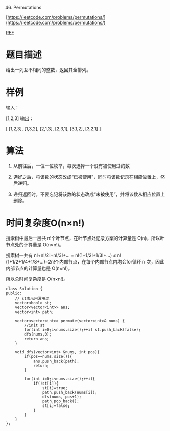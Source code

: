 46. Permutations

[https://leetcode.com/problems/permutations/](https://leetcode.com/problems/permutations/)

[REF](https://www.acwing.com/solution/content/124/)

# 题目描述
给出一列互不相同的整数，返回其全排列。

# 样例

输入：

[1,2,3]
输出：

[
  [1,2,3],
  [1,3,2],
  [2,1,3],
  [2,3,1],
  [3,1,2],
  [3,2,1]
]

# 算法

1. 从前往后，一位一位枚举，每次选择一个没有被使用过的数

2. 选好之后，将该数的状态改成“已被使用”，同时将该数记录在相应位置上，然后递归。

3. 递归返回时，不要忘记将该数的状态改成“未被使用”，并将该数从相应位置上删除。


# 时间复杂度O(n×n!)


搜索树中最后一层共 n!个叶节点，在叶节点处记录方案的计算量是 O(n)，所以叶节点处的计算量是 O(n×n!)。

搜索树一共有 n!+n!/2!+n!/3!+… = n!(1+1/2!+1/3!+…) ≤ n!(1+1/2+1/4+1/8+…)=2n!个内部节点，在每个内部节点内均会for循环 n 次，因此内部节点的计算量也是 O(n×n!)。 

所以总时间复杂度是 O(n×n!)。


```
class Solution {
public:
    // st表示用没用过
    vector<bool> st;
    vector<vector<int>> ans;
    vector<int> path;
    
    vector<vector<int>> permute(vector<int>& nums) {
        //init st
        for(int i=0;i<nums.size();++i) st.push_back(false);
        dfs(nums,0);
        return ans;
    }
    
    void dfs(vector<int> &nums, int pos){
        if(pos==nums.size()){
            ans.push_back(path);
            return;
        }
        
        for(int i=0;i<nums.size();++i){
            if(!st[i]){
                st[i]=true;
                path.push_back(nums[i]);
                dfs(nums, pos+1);
                path.pop_back();
                st[i]=false;
            }
        }
    }
};
```